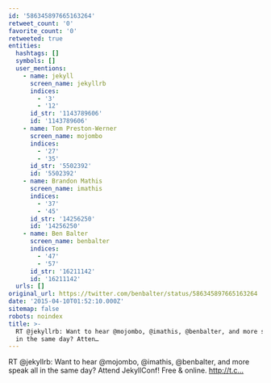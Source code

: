```yaml
---
id: '586345897665163264'
retweet_count: '0'
favorite_count: '0'
retweeted: true
entities:
  hashtags: []
  symbols: []
  user_mentions:
    - name: jekyll
      screen_name: jekyllrb
      indices:
        - '3'
        - '12'
      id_str: '1143789606'
      id: '1143789606'
    - name: Tom Preston-Werner
      screen_name: mojombo
      indices:
        - '27'
        - '35'
      id_str: '5502392'
      id: '5502392'
    - name: Brandon Mathis
      screen_name: imathis
      indices:
        - '37'
        - '45'
      id_str: '14256250'
      id: '14256250'
    - name: Ben Balter
      screen_name: benbalter
      indices:
        - '47'
        - '57'
      id_str: '16211142'
      id: '16211142'
  urls: []
original_url: https://twitter.com/benbalter/status/586345897665163264
date: '2015-04-10T01:52:10.000Z'
sitemap: false
robots: noindex
title: >-
  RT @jekyllrb: Want to hear @mojombo, @imathis, @benbalter, and more speak all
  in the same day? Atten…
---
```


RT @jekyllrb: Want to hear @mojombo, @imathis, @benbalter, and more speak all in the same day? Attend JekyllConf! Free &amp; online. http://t.c…